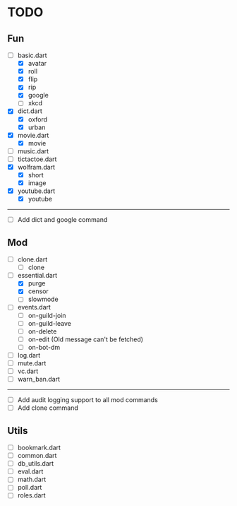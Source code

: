 # TODO

## Fun

- [ ] basic.dart
  - [x] avatar
  - [x] roll
  - [x] flip
  - [x] rip
  - [x] google
  - [ ] xkcd
- [x] dict.dart
  - [x] oxford
  - [x] urban
- [x] movie.dart
  - [x] movie
- [ ] music.dart
- [ ] tictactoe.dart
- [x] wolfram.dart
  - [x] short
  - [x] image
- [x] youtube.dart
  - [x] youtube

------

- [ ] Add dict and google command

## Mod

- [ ] clone.dart
  - [ ] clone
- [ ] essential.dart
  - [x] purge
  - [x] censor
  - [ ] slowmode
- [ ] events.dart
  - [ ] on-guild-join
  - [ ] on-guild-leave
  - [ ] on-delete
  - [ ] on-edit (Old message can't be fetched)
  - [ ] on-bot-dm
- [ ] log.dart
- [ ] mute.dart
- [ ] vc.dart
- [ ] warn_ban.dart

------

- [ ] Add audit logging support to all mod commands
- [ ] Add clone command

## Utils

- [ ] bookmark.dart
- [ ] common.dart
- [ ] db_utils.dart
- [ ] eval.dart
- [ ] math.dart
- [ ] poll.dart
- [ ] roles.dart
